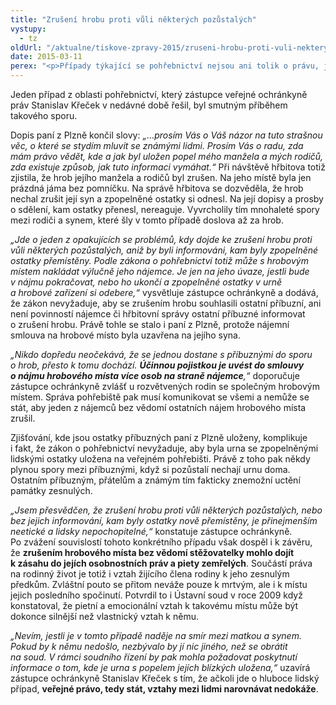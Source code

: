```yaml
---
title: "Zrušení hrobu proti vůli některých pozůstalých"
vystupy:
  - tz
oldUrl: "/aktualne/tiskove-zpravy-2015/zruseni-hrobu-proti-vuli-nekterych-pozustalych/"
date: 2015-03-11
perex: "<p>Případy týkající se pohřebnictví nejsou ani tolik o právu, jako o etice a mezilidských vztazích. Pokud ale nelze dosáhnout smírného řešení, nepomohou úřady, ani ombudsman. Jedinou, ale krajní možností, je obrátit se na soud. Obvykle jde přitom o spory mezi příbuznými.</p>"
---
```


<!-- imported from the old website -->

<p>Jeden případ z oblasti pohřebnictví, který zástupce veřejné ochránkyně práv Stanislav Křeček v nedávné době řešil, byl smutným příběhem takového sporu.</p><p>Dopis paní z Plzně končil slovy: <em>„…prosím Vás o Váš názor na tuto strašnou věc, o které se stydím mluvit se známými lidmi. Prosím Vás o radu, zda mám právo vědět, kde a jak byl uložen popel mého manžela a mých rodičů, zda existuje způsob, jak tuto informaci vymáhat.“</em> Při návštěvě hřbitova totiž zjistila, že hrob jejího manžela a rodičů byl zrušen. Na jeho místě byla jen prázdná jáma bez pomníčku. Na správě hřbitova se dozvěděla, že hrob nechal zrušit její syn a zpopelněné ostatky si odnesl. Na její dopisy a prosby o sdělení, kam ostatky přenesl, nereaguje. Vyvrcholily tím mnohaleté spory mezi rodiči a synem, které šly v tomto případě doslova až za hrob.</p><p><em>„Jde o jeden z opakujících se problémů, kdy dojde ke zrušení hrobu proti vůli některých pozůstalých, aniž by byli informováni, kam byly zpopelněné ostatky přemístěny. Podle zákona o pohřebnictví totiž může s hrobovým místem nakládat výlučně jeho nájemce. Je jen na jeho úvaze, jestli bude v nájmu pokračovat, nebo ho ukončí a zpopelněné ostatky v urně a hrobové zařízení si odebere,“</em> vysvětluje zástupce ochránkyně a dodává, že zákon nevyžaduje, aby se zrušením hrobu souhlasili ostatní příbuzní, ani není povinností nájemce či hřbitovní správy ostatní příbuzné informovat o zrušení hrobu. Právě tohle se stalo i paní z Plzně, protože nájemní smlouva na hrobové místo byla uzavřena na jejího syna.</p><p><em>„Nikdo dopředu neočekává, že se jednou dostane s příbuznými do sporu o hrob, přesto k tomu dochází. <strong>Účinnou pojistkou je uvést do smlouvy o nájmu hrobového místa více osob na straně nájemce</strong>,“</em> doporučuje zástupce ochránkyně zvlášť u rozvětvených rodin se společným hrobovým místem. Správa pohřebiště pak musí komunikovat se všemi a nemůže se stát, aby jeden z nájemců bez vědomí ostatních nájem hrobového místa zrušil.</p><p>Zjišťování, kde jsou ostatky příbuzných paní z Plzně uloženy, komplikuje i fakt, že zákon o pohřebnictví nevyžaduje, aby byla urna se zpopelněnými lidskými ostatky uložena na veřejném pohřebišti. Právě z toho pak někdy plynou spory mezi příbuznými, když si pozůstalí nechají urnu doma. Ostatním příbuzným, přátelům a známým tím fakticky znemožní uctění památky zesnulých. </p><p><em>„Jsem přesvědčen, že zrušení hrobu proti vůli některých pozůstalých, nebo bez jejich informování, kam byly ostatky nově přemístěny, je přinejmenším neetické a lidsky nepochopitelné,“</em> konstatuje zástupce ochránkyně. Po zvážení souvislostí tohoto konkrétního případu však dospěl i k závěru, že <strong>zrušením hrobového místa bez vědomí stěžovatelky mohlo dojít k zásahu do jejích osobnostních práv a piety zemřelých</strong>. Součástí práva na rodinný život je totiž i vztah žijícího člena rodiny k jeho zesnulým předkům. Zvláštní pouto se přitom neváže pouze k mrtvým, ale i k místu jejich posledního spočinutí. Potvrdil to i Ústavní soud v roce 2009 když konstatoval, že pietní a emocionální vztah k takovému místu může být dokonce silnější než vlastnický vztah k němu.</p><em>„Nevím, jestli je v tomto případě naděje na smír mezi matkou a synem. Pokud by k němu nedošlo, nezbývalo by jí nic jiného, než se obrátit na soud. V rámci soudního řízení by pak mohla požadovat poskytnutí informace o tom, kde je urna s popelem jejích blízkých uložena,“</em> uzavírá zástupce ochránkyně Stanislav Křeček s tím, že ačkoli jde o hluboce lidský případ, <strong>veřejné právo, tedy stát, vztahy mezi lidmi narovnávat nedokáže</strong>.
